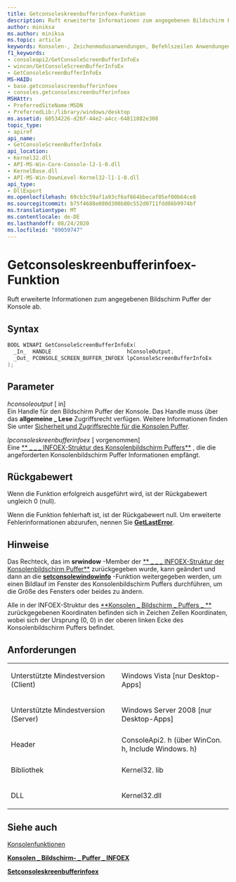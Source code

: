 ```yaml
---
title: Getconsoleskreenbufferinfoex-Funktion
description: Ruft erweiterte Informationen zum angegebenen Bildschirm Puffer der Konsole ab.
author: miniksa
ms.author: miniksa
ms.topic: article
keywords: Konsolen-, Zeichenmodusanwendungen, Befehlszeilen Anwendungen, Terminalanwendungen, Konsolen-API
f1_keywords:
- consoleapi2/GetConsoleScreenBufferInfoEx
- wincon/GetConsoleScreenBufferInfoEx
- GetConsoleScreenBufferInfoEx
MS-HAID:
- base.getconsolescreenbufferinfoex
- consoles.getconsolescreenbufferinfoex
MSHAttr:
- PreferredSiteName:MSDN
- PreferredLib:/library/windows/desktop
ms.assetid: 60534226-d26f-44e2-a4cc-64811882e308
topic_type:
- apiref
api_name:
- GetConsoleScreenBufferInfoEx
api_location:
- Kernel32.dll
- API-MS-Win-Core-Console-l2-1-0.dll
- KernelBase.dll
- API-MS-Win-DownLevel-Kernel32-l1-1-0.dll
api_type:
- DllExport
ms.openlocfilehash: 69cb3c59af1a93cf6af664bbecaf05ef00b64ce8
ms.sourcegitcommit: b75f4688e080d300b80c552d0711fdd86b9974bf
ms.translationtype: MT
ms.contentlocale: de-DE
ms.lasthandoff: 08/24/2020
ms.locfileid: "89059747"
---
```

# <a name="getconsolescreenbufferinfoex-function"></a>Getconsoleskreenbufferinfoex-Funktion


Ruft erweiterte Informationen zum angegebenen Bildschirm Puffer der Konsole ab.

<a name="syntax"></a>Syntax
------

```C
BOOL WINAPI GetConsoleScreenBufferInfoEx(
  _In_  HANDLE                        hConsoleOutput,
  _Out_ PCONSOLE_SCREEN_BUFFER_INFOEX lpConsoleScreenBufferInfoEx
);
```

<a name="parameters"></a>Parameter
----------

*hconsoleoutput* \[ in\]  
Ein Handle für den Bildschirm Puffer der Konsole. Das Handle muss über das **allgemeine \_ Lese** Zugriffsrecht verfügen. Weitere Informationen finden Sie unter [Sicherheit und Zugriffsrechte für die Konsolen Puffer](console-buffer-security-and-access-rights.md).

*lpconsoleskreenbufferinfoex* \[ vorgenommen\]  
Eine [** \_ \_ \_ INFOEX-Struktur des Konsolenbildschirm Puffers**](console-screen-buffer-infoex.md) , die die angeforderten Konsolenbildschirm Puffer Informationen empfängt.

<a name="return-value"></a>Rückgabewert
------------

Wenn die Funktion erfolgreich ausgeführt wird, ist der Rückgabewert ungleich 0 (null).

Wenn die Funktion fehlerhaft ist, ist der Rückgabewert null. Um erweiterte Fehlerinformationen abzurufen, nennen Sie [**GetLastError**](https://msdn.microsoft.com/library/windows/desktop/ms679360).

<a name="remarks"></a>Hinweise
-------

Das Rechteck, das im **srwindow** -Member der [** \_ \_ \_ INFOEX-Struktur der Konsolenbildschirm Puffer**](console-screen-buffer-infoex.md) zurückgegeben wurde, kann geändert und dann an die [**setconsolewindowinfo**](setconsolewindowinfo.md) -Funktion weitergegeben werden, um einen Bildlauf im Fenster des Konsolenbildschirm Puffers durchführen, um die Größe des Fensters oder beides zu ändern.

Alle in der INFOEX-Struktur des [**Konsolen \_ Bildschirm \_ Puffers \_ **](console-screen-buffer-infoex.md) zurückgegebenen Koordinaten befinden sich in Zeichen Zellen Koordinaten, wobei sich der Ursprung (0, 0) in der oberen linken Ecke des Konsolenbildschirm Puffers befindet.

<a name="requirements"></a>Anforderungen
------------

<table>
<colgroup>
<col width="50%" />
<col width="50%" />
</colgroup>
<tbody>
<tr class="odd">
<td><p>Unterstützte Mindestversion (Client)</p></td>
<td><p>Windows Vista [nur Desktop-Apps]</p></td>
</tr>
<tr class="even">
<td><p>Unterstützte Mindestversion (Server)</p></td>
<td><p>Windows Server 2008 [nur Desktop-Apps]</p></td>
</tr>
<tr class="odd">
<td><p>Header</p></td>
<td>ConsoleApi2. h (über WinCon. h, Include Windows. h)</td>
</tr>
<tr class="even">
<td><p>Bibliothek</p></td>
<td>Kernel32. lib</td>
</tr>
<tr class="odd">
<td><p>DLL</p></td>
<td>Kernel32.dll</td>
</tr>
<tr class="even">
</tr>
<tr class="odd">
</tr>
<tr class="even">
</tr>
</tbody>
</table>

## <a name="span-idsee_alsospansee-also"></a><span id="see_also"></span>Siehe auch


[Konsolenfunktionen](console-functions.md)

[**Konsolen \_ Bildschirm- \_ Puffer \_ INFOEX**](console-screen-buffer-infoex.md)

[**Setconsoleskreenbufferinfoex**](setconsolescreenbufferinfoex.md)

 

 




